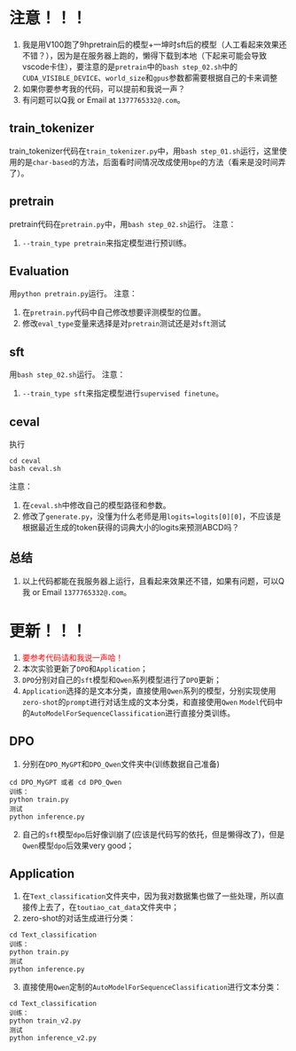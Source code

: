 # 注意！！！
1. 我是用V100跑了9hpretrain后的模型+一坤时sft后的模型（人工看起来效果还不错？），因为是在服务器上跑的，懒得下载到本地（下起来可能会导致vscode卡住），要注意的是`pretrain`中的`bash step_02.sh`中的`CUDA_VISIBLE_DEVICE`、`world_size`和`gpus`参数都需要根据自己的卡来调整
2. 如果你要参考我的代码，可以提前和我说一声？ 
3. 有问题可以Q我 or Email at `1377765332@.com`。

## train_tokenizer
train_tokenizer代码在`train_tokenizer.py`中，用`bash step_01.sh`运行，这里使用的是`char-based`的方法，后面看时间情况改成使用`bpe`的方法（看来是没时间弄了）。

## pretrain
pretrain代码在`pretrain.py`中，用`bash step_02.sh`运行。
注意：
1. `--train_type pretrain`来指定模型进行预训练。


## Evaluation
用`python pretrain.py`运行。
注意：
1. 在`pretrain.py`代码中自己修改想要评测模型的位置。
2. 修改`eval_type`变量来选择是对`pretrain`测试还是对`sft`测试

## sft
用`bash step_02.sh`运行。
注意：
1. `--train_type sft`来指定模型进行`supervised finetune`。

## ceval
执行
```
cd ceval
bash ceval.sh
```
注意：
1. 在`ceval.sh`中修改自己的模型路径和参数。
2. 修改了`generate.py`，没懂为什么老师是用`logits=logits[0][0]`，不应该是根据最近生成的token获得的词典大小的logits来预测ABCD吗？

## 总结
1. 以上代码都能在我服务器上运行，且看起来效果还不错，如果有问题，可以Q我 or Email `1377765332@.com`。

# 更新！！！
1. <font color="red">要参考代码请和我说一声哈！</font>
2. 本次实验更新了`DPO`和`Application`；
3. `DPO`分别对自己的`sft`模型和`Qwen`系列模型进行了`DPO`更新；
4. `Application`选择的是文本分类，直接使用`Qwen`系列的模型，分别实现使用`zero-shot`的`prompt`进行对话生成的文本分类，和直接使用`Qwen` `Model`代码中的`AutoModelForSequenceClassification`进行直接分类训练。

## DPO
1. 分别在`DPO_MyGPT`和`DPO_Qwen`文件夹中(训练数据自己准备)
```
cd DPO_MyGPT 或者 cd DPO_Qwen
训练：
python train.py
测试
python inference.py
```
2. 自己的`sft`模型`dpo`后好像训崩了(应该是代码写的依托，但是懒得改了)，但是`Qwen`模型`dpo`后效果very good；

## Application
1. 在`Text_classification`文件夹中，因为我对数据集也做了一些处理，所以直接传上去了，在`toutiao_cat_data`文件夹中；
2. zero-shot的对话生成进行分类：
```
cd Text_classification
训练：
python train.py
测试
python inference.py
```
3. 直接使用`Qwen`定制的`AutoModelForSequenceClassification`进行文本分类：
```
cd Text_classification
训练：
python train_v2.py
测试
python inference_v2.py
```